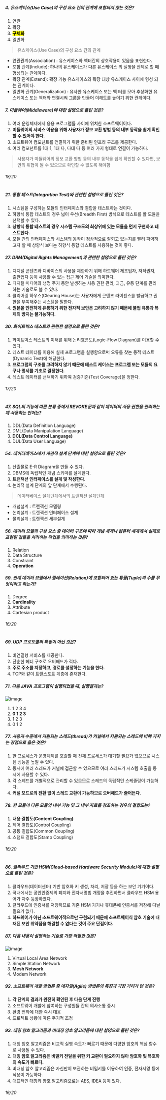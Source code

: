 
##### 4. 유스케이스(Use Case)의 구성 요소 간의 관계에 포함되지 않는 것은?
1. 연관
2. 확장
3. <mark>**구체화**</mark>
4. 일반화


> 유스케이스(Use Case)의 구성 요소 간의 관계
- 연관관계(Association) : 유스케이스와 액터간의 상호작용이 있음을 표현한다.
- 포함 관계(Include): 하나의 유스케이스가 다른 유스케이스 의 실행을 전제로 할 때 형성되는 관계이다.
- 확장 관계(Extend): 확장 기능 유스케이스와 확장 대상 유스케이스 사이에 형성 되는 관계이다.
- 일반화 관계(Generalization) : 유사한 유스케이스 또는 액 터를 모아 추상화한 유스케이스 또는 액터와 연결시켜 그룹을 만들어 이해도를 높이기 위한 관계이다.



##### 7. 미들웨어(Middleware)에 대한 설명으로 틀린 것은?

1. 여러 운영체제에서 응용 프로그램들 사이에 위치한 소프트웨어이다.
2. **미들웨어의 서비스 이용을 위해 사용자가 정보 교환 방법 등의 내부 동작을 쉽게 확인할 수 있어야 한다.**
3. 소프트웨어 컴포넌트를 연결하기 위한 준비된 인프라 구조를 제공한다.
4. 여러 컴포넌트를 1대 1, 1대 다, 다대 다 등 여러 가지 형태로 연결이 가능하다.

> 사용자가 미들웨어의 정보 교환 방법 등의 내부 동작을 쉽게 확인할 수 있다면, 보안의 위협이 될 수 있으므로 확인할 수 없도록 해야함

###### 18/20
#


##### 21. 통합 테스트(Integration Test)와 관련한 설명으로 틀린 것은?
1. 시스템을 구성하는 모듈의 인터페이스와 결합을 테스트하는 것이다.
2. 하향식 통합 테스트의 경우 넓이 우선(Breadth First) 방식으로 테스트를 할 모듈을 선택할 수 있다.
3. **상향식 통합 테스트의 경우 시스템 구조도의 최상위에 있는 모듈을 먼저 구현하고 테스트한다.**
4. 모듈 간의 인터페이스와 시스템의 동작이 정상적으로 잘되고 있는지를 빨리 파악하고자 할 때 상향식 보다는 하향식 통합 테스트를 사용하는 것이 좋다.

##### 27. DRM(Digital Rights Management)과 관련한 설명으로 틀린 것은?
1. 디지털 콘텐츠와 디바이스의 사용을 제한하기 위해 하드웨어 제조업자, 저작권자, 출판업자 등이 사용할 수 있는 접근 제어 기술을 의미한다.
2. 디지털 미디어의 생명 주기 동안 발생하는 사용 권한 관리, 과금, 유통 단계를 관리하는 기술로도 볼 수 있다.
3. 클리어링 하우스(Clearing House)는 사용자에게 콘텐츠 라이센스를 발급하고 권한을 부여해주는 시스템을 말한다.
4. **원본을 안전하게 유통하기 위한 전자적 보안은 고려하지 않기 때문에 불법 유통과 복제의 방지는 불가능하다.**

##### 30. 화이트박스 테스트와 관련한 설명으로 틀린 것은?
1. 화이트박스 테스트의 이해를 위해 논리흐름도(Logic-Flow Diagram)를 이용할 수 있다.
2. 테스트 데이터를 이용해 실제 프로그램을 실행함으로써 오류를 찾는 동적 테스트(Dynamic Test)에 해당한다.
3. **프로그램의 구조를 고려하지 않기 때문에 테스트 케이스는 프로그램 또는 모듈의 요구나 명세를 기초로 결정한다.**
4. 테스트 데이터를 선택하기 위하여 검증기준(Test Coverage)을 정한다.

###### 17/20
#

##### 47. SQL의 기능에 따른 분류 중에서 REVOKE문과 같이 데이터의 사용 권한을 관리하는데 사용하는 언어는?
1. DDL(Data Definition Language)
2. DML(Data Manipulation Language)
3. **DCL(Data Control Language)**
4. DUL(Data User Language)

##### 54. 데이터베이스에서 개념적 설계 단계에 대한 설명으로 틀린 것은?
1. 산출물로 E-R Diagram을 만들 수 있다.
2. DBMS에 독립적인 개념 스키마를 설계한다.
3. **트랜잭션 인터페이스를 설계 및 작성한다.**
4. 논리적 설계 단계의 앞 단계에서 수행된다.

> 데이터베이스 설계단계에서의 트랜잭션 설계단계
- 개념설계 : 트랜잭션 모델링
- 논리설계 : 트랜잭션 인터페이스 설계
- 물리설계 : 트랜잭션 세부설계

##### 56. 데이터 모델의 구성 요소 중 데이터 구조에 따라 개념 세계나 컴퓨터 세계에서 실제로 표현된 값들을 처리하는 작업을 의미하는 것은?
1. Relation
2. Data Structure
3. Constraint
4. **Operation**

##### 59. 관계 데이터 모델에서 릴레이션(Relation)에 포함되어 있는 튜플(Tuple)의 수를 무엇이라고 하는가?
1. Degree
2. **Cardinality**
3. Attribute
4. Cartesian product

###### 16/20
#

##### 69. UDP 프로토콜의 특징이 아닌 것은?
1. 비연결형 서비스를 제공한다.
2. 단순한 헤더 구조로 오버헤드가 적다.
3. **주로 주소를 지정하고, 경로를 설정하는 기능을 한다.**
4. TCP와 같이 트랜스포트 계층에 존재한다.

##### 71. 다음 JAVA 프로그램이 실행되었을 때, 실행결과는?
![image](https://github.com/user-attachments/assets/8ad6b6b4-3494-4d39-839e-7e0871b6fd32)
1. 1 2 3 4
2. **0 1 2 3**
3. 1 2 3
4. 0 1 2

##### 77. 사용자 수준에서 지원되는 스레드(thread)가 커널에서 지원되는 스레드에 비해 가지는 장점으로 옳은 것은?
1. 한 프로세스가 운영체제를 호출할 때 전체 프로세스가 대기할 필요가 없으므로 시스템 성능을 높일 수 있다.
2. 동시에 여러 스레드가 커널에 접근할 수 있으므로 여러 스레드가 시스템 호출을 동시에 사용할 수 있다.
3. 각 스레드를 개별적으로 관리할 수 있으므로 스레드의 독립적인 스케줄링이 가능하다.
4. **커널 모드로의 전환 없이 스레드 교환이 가능하므로 오버헤드가 줄어든다.**

##### 78. 한 모듈이 다른 모듈의 내부 기능 및 그 내부 자료를 참조하는 경우의 결합도는?
1. **내용 결합도(Content Coupling)**
2. 제어 결합도(Control Coupling)
3. 공통 결합도(Common Coupling)
4. 스탬프 결합도(Stamp Coupling)

###### 16/20
#

##### 86. 클라우드 기반 HSM(Cloud-based Hardware Security Module)에 대한 설명으로 틀린 것은?
1. 클라우드(데이터센터) 기반 암호화 키 생성, 처리, 저장 등을 하는 보안 기기이다.
2. 국내에서는 공인인증제의 폐지와 전자서명법 개정을 추진하면서 클라우드 HSM 용어가 자주 등장하였다.
3. 클라우드에 인증서를 저장하므로 기존 HSM 기기나 휴대폰에 인증서를 저장해 다닐 필요가 없다.
4. **하드웨어가 아닌 소프트웨어적으로만 구현되기 때문에 소프트웨어식 암호 기술에 내재된 보안 취약점을 해결할 수 없다는 것이 주요 단점이다.**

##### 87. 다음 내용이 설명하는 기술로 가장 적절한 것은?
![image](https://github.com/user-attachments/assets/84771e6f-c70d-433e-b080-38cb3748ee31)
1. Virtual Local Area Network
2. Simple Station Network
3. **Mesh Network**
4. Modem Network

##### 92. 소프트웨어 개발 방법론 중 애자일(Agile) 방법론의 특징과 가장 거리가 먼 것은?
1. **각 단계의 결과가 완전히 확인된 후 다음 단계 진행**
2. 소프트웨어 개발에 참여하는 구성원들 간의 의사소통 중시
3. 환경 변화에 대한 즉시 대응
4. 프로젝트 상황에 따른 주기적 조정

##### 93. 대칭 암호 알고리즘과 비대칭 암호 알고리즘에 대한 설명으로 틀린 것은?
1. 대칭 암호 알고리즘은 비교적 실행 속도가 빠르기 때문에 다양한 암호의 핵심 함수로 사용될 수 있다.
2. **대칭 암호 알고리즘은 비밀키 전달을 위한 키 교환이 필요하지 않아 암호화 및 복호화의 속도가 빠르다.**
3. 비대칭 암호 알고리즘은 자신만이 보관하는 비밀키를 이용하여 인증, 전자서명 등에 적용이 가능하다.
4. 대표적인 대칭키 암호 알고리즘으로는 AES, IDEA 등이 있다.

###### 16/20
